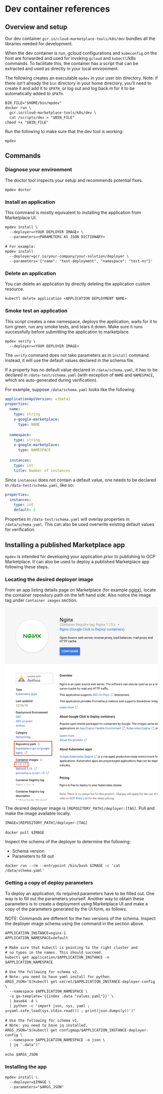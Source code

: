 # Dev container references

## Overview and setup

Our dev container `gcr.io/cloud-marketplace-tools/k8s/dev`
bundles all the libraries needed for development.

When the dev container is run, gcloud configurations and
`kubeconfig` on the host are forwarded and used for invoking
`gcloud` and `kubectl`/k8s commands. To facilitate this,
the container has a script that can be extracted and used as
directly in your local environment.

The following creates an executable `mpdev` in your user bin
directory. Note: if there isn't already the `bin` directory in
your home directory, you'll need to create it and add it to `$PATH`,
or log out and log back in for it to be automatically added to `$PATH`.

```shell
BIN_FILE="$HOME/bin/mpdev"
docker run \
  gcr.io/cloud-marketplace-tools/k8s/dev \
  cat /scripts/dev > "$BIN_FILE"
chmod +x "$BIN_FILE"
```

Run the following to make sure that the dev tool is working:

```shell
mpdev
```

## Commands

### Diagnose your environment

The doctor tool inspects your setup and recommends potential
fixes.

```shell
mpdev doctor
```

### Install an application

This command is mostly equivalent to installing the application
from Marketplace UI.

```shell
mpdev install \
  --deployer=<YOUR DEPLOYER IMAGE> \
  --parameters=<PARAMETERS AS JSON DICTIONARY>

# For example:
mpdev install
  --deployer=gcr.io/your-company/your-solution/deployer \
  --parameters='{"name": "test-deployment", "namespace": "test-ns"}'
```

### Delete an application

You can delete an application by directly deleting the application
custom resource.

```shell
kubectl delete application <APPLICATION DEPLOYMENT NAME>
```

### Smoke test an application

This script creates a new namespace, deploys the application, waits
for it to turn green, run any smoke tests, and tears it down.
Make sure it runs successfully before submitting the application to marketplace.

```shell
mpdev verify \
  --deployer=<YOUR DEPLOYER IMAGE>
```

The `verify` command does not take parameters as in `install` command.
Instead, it will use the default values declared in the schema file.

If a property has no default value declared in `/data/schema.yaml`,
it has to be declared in `/data-test/schema.yaml` (with exception of `NAME` and `NAMESPACE`, which are auto-generated during verification).

For example, suppose `/data/schema.yaml` looks like the following:

```yaml
applicationApiVersion: v1beta1
properties:
  name:
    type: string
    x-google-marketplace:
      type: NAME

  namespace:
    type: string
    x-google-marketplace:
      type: NAMESPACE

  instances:
    type: int
    title: Number of instances
```

Since `instances` does not contain a default value, one needs to be declared in `/data-test/schema.yaml`, like so:

```yaml
properties:
  instances:
    type: int
    default: 2
```

Properties in `/data-test/schema.yaml` will overlay properties in `/data/schema.yaml`. This can also be used overwrite existing default values for verification.

## Installing a published Marketplace app

`mpdev` is intended for developing your application prior to publishing to
GCP Marketplace. It can also be used to deploy a published Marketplace app
following these steps.

### Locating the desired deployer image

From an app listing details page on Marketplace (for example
[nginx](https://console.cloud.google.com/marketplace/details/google/nginx)),
locate the container repository path on the left hand side. Also notice
the image tag under `Container images` section.

![Repository path on listing details page](images/repository-path.png)

The desired deployer image is `[REPOSITORY_PATH]/deployer:[TAG]`.
Pull and make the image available locally.

```shell
IMAGE=[REPOSITORY_PATH]/deployer:[TAG]

docker pull $IMAGE
```

Inspect the schema of the deployer to determine the following:
- Schema version
- Parameters to fill out

```shell
docker run --rm --entrypoint /bin/bash $IMAGE -c 'cat /data/schema.yaml'
```

### Getting a copy of deploy parameters

To deploy an application, its required parameters have to be filled out.
One way is to fill out the parameters yourself. Another way to obtain these
parameters is to create a deployment using Marketplace UI and make a copy
of the parameters generated by the UI form, as follows.

NOTE: Commands are different for the two versions of the schema.
Inspect the deployer image schema using the command in the section above.

```shell
APPLICATION_INSTANCE=nginx-1
APPLICATION_NAMESPACE=default

# Make sure that kubectl is pointing to the right cluster and
# no typos in the names. This should succeed.
kubectl get application/$APPLICATION_INSTANCE -n $APPLICATION_NAMESPACE

# Use the following for schema v2.
# Note: you need to have yaml install for python.
ARGS_JSON="$(kubectl get secret/$APPLICATION_INSTANCE-deployer-config \
  --namespace $APPLICATION_NAMESPACE \
  -o go-template='{{index .data "values.yaml"}}' \
  | base64 -d \
  | python -c 'import json, sys, yaml ; y=yaml.safe_load(sys.stdin.read()) ; print(json.dumps(y))')"

# Use the following for schema v1.
# Note: you need to have jq installed.
ARGS_JSON="$(kubectl get configmap/$APPLICATION_INSTANCE-deployer-config \
  --namespace $APPLICATION_NAMESPACE -o json \
  | jq '.data')"

echo $ARGS_JSON
```

### Installing the app

```shell
mpdev install \
  --deployer=$IMAGE \
  --parameters="$ARGS_JSON"
```

